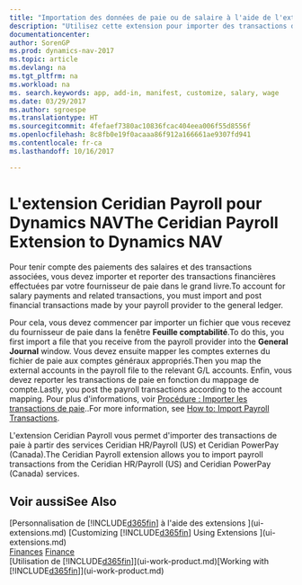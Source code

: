 ```yaml
---
title: "Importation des données de paie ou de salaire à l'aide de l'extension Ceridian Payroll"
description: "Utilisez cette extension pour importer des transactions de paie à partir des services Ceridian HR/Payroll (US) et Ceridian PowerPay (Canada)."
documentationcenter: 
author: SorenGP
ms.prod: dynamics-nav-2017
ms.topic: article
ms.devlang: na
ms.tgt_pltfrm: na
ms.workload: na
ms. search.keywords: app, add-in, manifest, customize, salary, wage
ms.date: 03/29/2017
ms.author: sgroespe
ms.translationtype: HT
ms.sourcegitcommit: 4fefaef7380ac10836fcac404eea006f55d8556f
ms.openlocfilehash: 8c8fb0e19f0acaaa86f912a166661ae9307fd941
ms.contentlocale: fr-ca
ms.lasthandoff: 10/16/2017

---
```

# <a name="the-ceridian-payroll-extension-to-dynamics-nav"></a><span data-ttu-id="4bdf7-103">L'extension Ceridian Payroll pour Dynamics NAV</span><span class="sxs-lookup"><span data-stu-id="4bdf7-103">The Ceridian Payroll Extension to Dynamics NAV</span></span>
<span data-ttu-id="4bdf7-104">Pour tenir compte des paiements des salaires et des transactions associées, vous devez importer et reporter des transactions financières effectuées par votre fournisseur de paie dans le grand livre.</span><span class="sxs-lookup"><span data-stu-id="4bdf7-104">To account for salary payments and related transactions, you must import and post financial transactions made by your payroll provider to the general ledger.</span></span>

<span data-ttu-id="4bdf7-105">Pour cela, vous devez commencer par importer un fichier que vous recevez du fournisseur de paie dans la fenêtre **Feuille comptabilité**.</span><span class="sxs-lookup"><span data-stu-id="4bdf7-105">To do this, you first import a file that you receive from the payroll provider into the **General Journal** window.</span></span> <span data-ttu-id="4bdf7-106">Vous devez ensuite mapper les comptes externes du fichier de paie aux comptes généraux appropriés.</span><span class="sxs-lookup"><span data-stu-id="4bdf7-106">Then you map the external accounts in the payroll file to the relevant G/L accounts.</span></span> <span data-ttu-id="4bdf7-107">Enfin, vous devez reporter les transactions de paie en fonction du mappage de compte.</span><span class="sxs-lookup"><span data-stu-id="4bdf7-107">Lastly, you post the payroll transactions according to the account mapping.</span></span> <span data-ttu-id="4bdf7-108">Pour plus d'informations, voir [Procédure : Importer les transactions de paie](finance-how-import-payroll-transactions.md)..</span><span class="sxs-lookup"><span data-stu-id="4bdf7-108">For more information, see [How to: Import Payroll Transactions](finance-how-import-payroll-transactions.md).</span></span>

<span data-ttu-id="4bdf7-109">L'extension Ceridian Payroll vous permet d'importer des transactions de paie à partir des services Ceridian HR/Payroll (US) et Ceridian PowerPay (Canada).</span><span class="sxs-lookup"><span data-stu-id="4bdf7-109">The Ceridian Payroll extension allows you to import payroll transactions from the Ceridian HR/Payroll (US) and Ceridian PowerPay (Canada) services.</span></span>

## <a name="see-also"></a><span data-ttu-id="4bdf7-110">Voir aussi</span><span class="sxs-lookup"><span data-stu-id="4bdf7-110">See Also</span></span>
<span data-ttu-id="4bdf7-111">[Personnalisation de [!INCLUDE[d365fin](includes/d365fin_md.md)] à l'aide des extensions ](ui-extensions.md)  </span><span class="sxs-lookup"><span data-stu-id="4bdf7-111">[Customizing [!INCLUDE[d365fin](includes/d365fin_md.md)] Using Extensions ](ui-extensions.md)  </span></span>  
<span data-ttu-id="4bdf7-112">[Finances](finance.md)  </span><span class="sxs-lookup"><span data-stu-id="4bdf7-112">[Finance](finance.md)  </span></span>  
<span data-ttu-id="4bdf7-113">[Utilisation de [!INCLUDE[d365fin](includes/d365fin_md.md)]](ui-work-product.md)</span><span class="sxs-lookup"><span data-stu-id="4bdf7-113">[Working with [!INCLUDE[d365fin](includes/d365fin_md.md)]](ui-work-product.md)</span></span>

